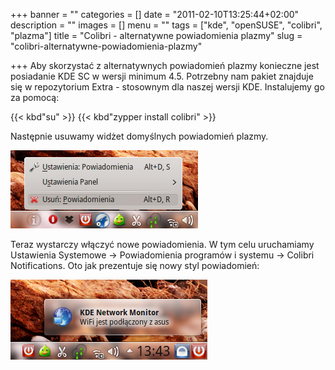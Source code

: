 +++
banner = ""
categories = []
date = "2011-02-10T13:25:44+02:00"
description = ""
images = []
menu = ""
tags = ["kde", "openSUSE", "colibri", "plazma"]
title = "Colibri - alternatywne powiadomienia plazmy"
slug = "colibri-alternatywne-powiadomienia-plazmy"

+++
Aby skorzystać z alternatywnych powiadomień plazmy konieczne jest posiadanie KDE SC w wersji minimum 4.5. Potrzebny nam pakiet znajduje się w repozytorium Extra - stosownym dla naszej wersji KDE. Instalujemy go za pomocą:

{{< kbd"su" >}}
{{< kbd"zypper install colibri" >}}

Następnie usuwamy widżet domyślnych powiadomień plazmy.

!["Usuwanie powiadomień plazmy"](/img/2011/remove_plazma_notification.png)

Teraz wystarczy włączyć nowe powiadomienia. W tym celu uruchamiamy Ustawienia Systemowe → Powiadomienia programów i systemu → Colibri Notifications.
Oto jak prezentuje się nowy styl powiadomień:

!["Powiadomienia Colibri"](/img/2011/colibri_notification.png)
